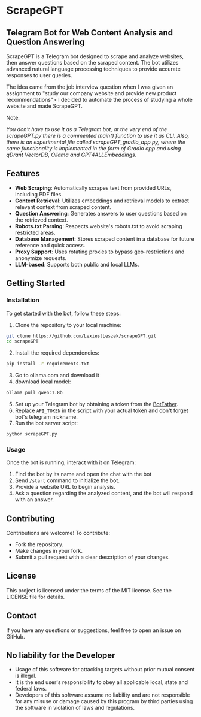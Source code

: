 # ScrapeGPT 
## Telegram Bot for Web Content Analysis and Question Answering

ScrapeGPT is a Telegram bot designed to scrape and analyze websites, then answer questions based on the scraped content. The bot utilizes advanced natural language processing techniques to provide accurate responses to user queries.

The idea came from the job interview question when I was given an assignment to "study our company website and provide new product recommendations"> I decided to automate the process of studying a whole website and made ScrapeGPT.

Note:

*You don't have to use it as a Telegram bot, at the very end of the scrapeGPT.py there is a commented main() function to use it as CLI.*
*Also, there is an experimental file called scrapeGPT_gradio_app.py, where the same functionality is implemented in the form of Gradio app and using qDrant VectorDB, Ollama and GPT4ALLEmbeddings.*

## Features

- **Web Scraping**: Automatically scrapes text from provided URLs, including PDF files.
- **Context Retrieval**: Utilizes embeddings and retrieval models to extract relevant context from scraped content.
- **Question Answering**: Generates answers to user questions based on the retrieved context.
- **Robots.txt Parsing**: Respects website's robots.txt to avoid scraping restricted areas.
- **Database Management**: Stores scraped content in a database for future reference and quick access.
- **Proxy Support**: Uses rotating proxies to bypass geo-restrictions and anonymize requests.
- **LLM-based**: Supports both public and local LLMs.

## Getting Started
### Installation

To get started with the bot, follow these steps:

1. Clone the repository to your local machine:
```bash
git clone https://github.com/LexiestLeszek/scrapeGPT.git
cd scrapeGPT
```
2. Install the required dependencies:
```bash
pip install -r requirements.txt
```
3. Go to ollama.com and download it
4. download local model:
```bash
ollama pull qwen:1.8b
```
5. Set up your Telegram bot by obtaining a token from the [BotFather](https://core.telegram.org/bots#botfather).
6. Replace `API_TOKEN` in the script with your actual token and don't forget bot's telegram nickname.
7. Run the bot server script:
```bash
python scrapeGPT.py
```

### Usage

Once the bot is running, interact with it on Telegram:

1. Find the bot by its name and open the chat with the bot
2. Send `/start` command to initialize the bot.
3. Provide a website URL to begin analysis.
4. Ask a question regarding the analyzed content, and the bot will respond with an answer.

## Contributing

Contributions are welcome! To contribute:

- Fork the repository.
- Make changes in your fork.
- Submit a pull request with a clear description of your changes.

## License

This project is licensed under the terms of the MIT license. See the LICENSE file for details.

## Contact

If you have any questions or suggestions, feel free to open an issue on GitHub.

## No liability for the Developer

- Usage of this software for attacking targets without prior mutual consent is illegal.
- It is the end user's responsibility to obey all applicable local, state and federal laws.
- Developers of this software assume no liability and are not responsible for any misuse or damage caused by this program
by third parties using the software in violation of laws and regulations.
